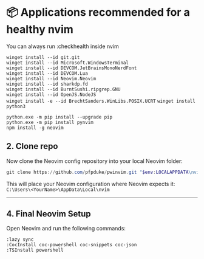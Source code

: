 # 📦 Applications recommended for a healthy nvim

You can always run :checkhealth inside nvim

`winget install --id git.git`                            
`winget install --id Microsoft.WindowsTerminal`            
`winget install --id DEVCOM.JetBrainsMonoNerdFont`         
`winget install --id DEVCOM.Lua`                          
`winget install --id Neovim.Neovim`                       
`winget install --id sharkdp.fd`                          
`winget install --id BurntSushi.ripgrep.GNU`              
`winget install --id OpenJS.NodeJS`                       
`winget install -e --id BrechtSanders.WinLibs.POSIX.UCRT` 
`winget install python3`                                  

`python.exe -m pip install --upgrade pip`                  
`python.exe -m pip install pynvim`                        
`npm install -g neovim`

## 2. Clone repo

Now clone the Neovim config repository into your local Neovim folder:

```powershell
git clone https://github.com/pfpduke/pwinvim.git "$env:LOCALAPPDATA\nvim"
```
This will place your Neovim configuration where Neovim expects it:  
`C:\Users\<YourName>\AppData\Local\nvim`

---


## 4. Final Neovim Setup

Open Neovim and run the following commands:

```shell
:lazy sync
:CocInstall coc-powershell coc-snippets coc-json
:TSInstall powershell
```

                          

